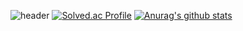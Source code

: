 ![header](https://capsule-render.vercel.app/api?type=slice&color=gradient&text=test&height=200&fontSize=100)
[![Solved.ac Profile](http://mazassumnida.wtf/api/v2/generate_badge?boj=cbkpar)](https://solved.ac/cbkpar/)
[![Anurag's github stats](https://github-readme-stats.vercel.app/api?username={cbkpar}&show_icons=true&theme={theme})](https://github.com/{cbkpar}/github-readme-stats)
